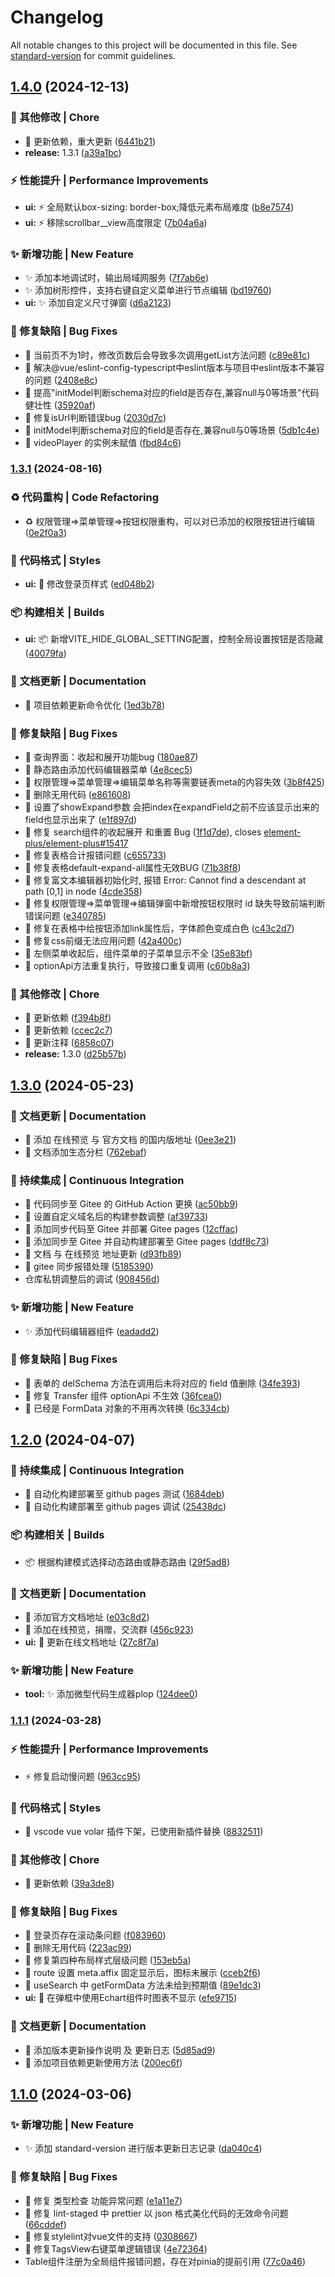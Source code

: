 # Changelog

All notable changes to this project will be documented in this file. See [standard-version](https://github.com/conventional-changelog/standard-version) for commit guidelines.

## [1.4.0](https://github.com/syh-micro-build/mb-admin/compare/v1.3.1...v1.4.0) (2024-12-13)


### 🔨  其他修改 | Chore

* :hammer: 更新依赖，重大更新 ([6441b21](https://github.com/syh-micro-build/mb-admin/commit/6441b2197a16594cb9e7ecc5c3b4a81685f93a12))
* **release:** 1.3.1 ([a39a1bc](https://github.com/syh-micro-build/mb-admin/commit/a39a1bced408dd9ae7054ae64d9fb300b2ef8b19))


### ⚡️  性能提升 | Performance Improvements

* **ui:** :zap: 全局默认box-sizing: border-box;降低元素布局难度 ([b8e7574](https://github.com/syh-micro-build/mb-admin/commit/b8e7574839039b3a2b6f14da41dff9a01790d5c3))
* **ui:** :zap: 移除scrollbar__view高度限定 ([7b04a6a](https://github.com/syh-micro-build/mb-admin/commit/7b04a6a0c5d7df81ede15da1f7af5df53094fb3f))


### ✨  新增功能 | New Feature

* :sparkles: 添加本地调试时，输出局域网服务 ([7f7ab6e](https://github.com/syh-micro-build/mb-admin/commit/7f7ab6eaef089655c9640cb88dfdf7c506350905))
* :sparkles: 添加树形控件，支持右键自定义菜单进行节点编辑 ([bd19760](https://github.com/syh-micro-build/mb-admin/commit/bd19760c88ae6c457664fd2db1ec1c32027e43e8))
* **ui:** :sparkles: 添加自定义尺寸弹窗 ([d6a2123](https://github.com/syh-micro-build/mb-admin/commit/d6a21235f92422dd90ae09817be79d5246f7bf2a))


### 🐛  修复缺陷 | Bug Fixes

* :bug: 当前页不为1时，修改页数后会导致多次调用getList方法问题 ([c89e81c](https://github.com/syh-micro-build/mb-admin/commit/c89e81c8bd27b8528f0693d469fa8574c08a746d))
* :bug: 解决@vue/eslint-config-typescript中eslint版本与项目中eslint版本不兼容的问题 ([2408e8c](https://github.com/syh-micro-build/mb-admin/commit/2408e8c58a5f6b9896a173f3f2278ec281a446c6))
* :bug: 提高"initModel判断schema对应的field是否存在,兼容null与0等场景"代码健壮性 ([35920af](https://github.com/syh-micro-build/mb-admin/commit/35920af91d0b4d361a2f964dc588881738bbc717))
* :bug: 修复isUrl判断错误bug ([2030d7c](https://github.com/syh-micro-build/mb-admin/commit/2030d7c1fdd0f48be63b97af80d544d71eac4ae9))
* :bug: initModel判断schema对应的field是否存在,兼容null与0等场景 ([5db1c4e](https://github.com/syh-micro-build/mb-admin/commit/5db1c4e8b89a77a80fae4e9eae15f764d768e7c8))
* :bug: videoPlayer 的实例未赋值 ([fbd84c6](https://github.com/syh-micro-build/mb-admin/commit/fbd84c617cde1f1663f0d3c785439ab27314259b))

### [1.3.1](https://github.com/syh-micro-build/mb-admin/compare/v1.3.0...v1.3.1) (2024-08-16)


### ♻️   代码重构 | Code Refactoring

* :recycle: 权限管理=>菜单管理=>按钮权限重构，可以对已添加的权限按钮进行编辑 ([0e2f0a3](https://github.com/syh-micro-build/mb-admin/commit/0e2f0a34a845414de18bb582a979075a6362a7d4))


### 💄  代码格式 | Styles

* **ui:** :lipstick: 修改登录页样式 ([ed048b2](https://github.com/syh-micro-build/mb-admin/commit/ed048b2e15957c189643e67bda2696efda7216d7))


### 📦️   构建相关 | Builds

* **ui:** :package: 新增VITE_HIDE_GLOBAL_SETTING配置，控制全局设置按钮是否隐藏 ([40079fa](https://github.com/syh-micro-build/mb-admin/commit/40079fad074817a793089fc27c239be9f24d17a9))


### 📝  文档更新 | Documentation

* :memo: 项目依赖更新命令优化 ([1ed3b78](https://github.com/syh-micro-build/mb-admin/commit/1ed3b787ca860bbc02adf47b77a0b06b1f98b2d6))


### 🐛  修复缺陷 | Bug Fixes

* :bug: 查询界面：收起和展开功能bug ([180ae87](https://github.com/syh-micro-build/mb-admin/commit/180ae87c8c456fbb1d953ed8d2f7ed26e5eee756))
* :bug: 静态路由添加代码编辑器菜单 ([4e8cec5](https://github.com/syh-micro-build/mb-admin/commit/4e8cec572a83fbdbf40b905e05ccc37ce4d75833))
* :bug: 权限管理=>菜单管理=>编辑菜单名称等需要链表meta的内容失效 ([3b8f425](https://github.com/syh-micro-build/mb-admin/commit/3b8f425508d7f20005a83d0a958061a30ebaf14e))
* :bug: 删除无用代码 ([e861608](https://github.com/syh-micro-build/mb-admin/commit/e861608b3db3e9b63b9139230c85dbd488c50c18))
* :bug: 设置了showExpand参数 会把index在expandField之前不应该显示出来的field也显示出来了 ([e1f897d](https://github.com/syh-micro-build/mb-admin/commit/e1f897d93bbb65f22e8a1d71809092b0d4595545))
* :bug: 修复 search组件的收起展开 和重置 Bug ([1f1d7de](https://github.com/syh-micro-build/mb-admin/commit/1f1d7de0aa7ef77f0b421e06ead197b6e7ad50b1)), closes [element-plus/element-plus#15417](https://github.com/element-plus/element-plus/issues/15417)
* :bug: 修复表格合计报错问题 ([c655733](https://github.com/syh-micro-build/mb-admin/commit/c655733139ce2dc8c97565cc10d2a94e36591988))
* :bug: 修复表格default-expand-all属性无效BUG ([71b38f8](https://github.com/syh-micro-build/mb-admin/commit/71b38f8ea8225785ebe9296d998358dc65cd8e73))
* :bug: 修复富文本编辑器初始化时, 报错 Error: Cannot find a descendant at path [0,1] in node ([4cde358](https://github.com/syh-micro-build/mb-admin/commit/4cde35896afee8d9b0d6716e74139a453abf61d6))
* :bug: 修复权限管理=>菜单管理=>编辑弹窗中新增按钮权限时 id 缺失导致前端判断错误问题 ([e340785](https://github.com/syh-micro-build/mb-admin/commit/e3407852cfafdb03f798ba63b167857efa52baa2))
* :bug: 修复在表格中给按钮添加link属性后，字体颜色变成白色 ([c43c2d7](https://github.com/syh-micro-build/mb-admin/commit/c43c2d7cb99e0f8dd90306671795975b3e0b42fa))
* :bug: 修复css前缀无法应用问题 ([42a400c](https://github.com/syh-micro-build/mb-admin/commit/42a400cb5493c808d8e43dda91f67bcb4016566e))
* :bug: 左侧菜单收起后，组件菜单的子菜单显示不全 ([35e83bf](https://github.com/syh-micro-build/mb-admin/commit/35e83bff6146207a7215cb94c1447e1716ffae04))
* :bug: optionApi方法重复执行，导致接口重复调用 ([c60b8a3](https://github.com/syh-micro-build/mb-admin/commit/c60b8a32254dfe5364eca35cb77ef3ff7dec7826))


### 🔨  其他修改 | Chore

* :hammer: 更新依赖 ([f394b8f](https://github.com/syh-micro-build/mb-admin/commit/f394b8f465bc48b9fdf25dfa60f8becd0c31f3fe))
* :hammer: 更新依赖 ([ccec2c7](https://github.com/syh-micro-build/mb-admin/commit/ccec2c7b26010bba5829b87a908b491a7735de9c))
* :hammer: 更新注释 ([6858c07](https://github.com/syh-micro-build/mb-admin/commit/6858c0787339fb0a59483287d86f4918ae642f97))
* **release:** 1.3.0 ([d25b57b](https://github.com/syh-micro-build/mb-admin/commit/d25b57b8f376b6929afe3ffdbf62bed3c39e0506))

## [1.3.0](https://github.com/syh-micro-build/mb-admin/compare/v1.2.0...v1.3.0) (2024-05-23)


### 📝  文档更新 | Documentation

* :memo: 添加 在线预览 与 官方文档 的国内版地址 ([0ee3e21](https://github.com/syh-micro-build/mb-admin/commit/0ee3e219bd29696145cadde18c55ebdb69c7f325))
* :memo: 文档添加生态分栏 ([762ebaf](https://github.com/syh-micro-build/mb-admin/commit/762ebaf1291fac848729d9141780f34cb162d4cc))


### 🎡  持续集成 | Continuous Integration

* :ferris_wheel: 代码同步至 Gitee 的 GitHub  Action 更换 ([ac50bb9](https://github.com/syh-micro-build/mb-admin/commit/ac50bb950ede49f4ae01eef0db91005643174932))
* :ferris_wheel: 设置自定义域名后的构建参数调整 ([af39733](https://github.com/syh-micro-build/mb-admin/commit/af39733903b52b20369acbcc1bab74093dd34651))
* :ferris_wheel: 添加同步代码至 Gitee 并部署 Gitee pages ([12cffac](https://github.com/syh-micro-build/mb-admin/commit/12cffac320f816940f2c95ddb074c393c81b417b))
* :ferris_wheel: 添加同步至 Gitee 并自动构建部署至 Gitee pages ([ddf8c73](https://github.com/syh-micro-build/mb-admin/commit/ddf8c73c73e1f171ab901fa8cf7102f10f289335))
* :ferris_wheel: 文档 与 在线预览 地址更新 ([d93fb89](https://github.com/syh-micro-build/mb-admin/commit/d93fb89c0743c32dd8862eae8e30116bf0c6f85c))
* :ferris_wheel: gitee 同步报错处理 ([5185390](https://github.com/syh-micro-build/mb-admin/commit/51853902be5ef51b53a9f2cc3860a180471f8449))
* 仓库私钥调整后的调试 ([908456d](https://github.com/syh-micro-build/mb-admin/commit/908456de62d118238274b82fe98f0e58a0b86283))


### ✨  新增功能 | New Feature

* :sparkles: 添加代码编辑器组件 ([eadadd2](https://github.com/syh-micro-build/mb-admin/commit/eadadd208ef62a672deb00fc8e612468028b645b))


### 🐛  修复缺陷 | Bug Fixes

* :bug: 表单的 delSchema 方法在调用后未将对应的 field 值删除 ([34fe393](https://github.com/syh-micro-build/mb-admin/commit/34fe3939ee239ba6bd291dd1653f8c564d735f57))
* :bug: 修复 Transfer 组件 optionApi 不生效 ([36fcea0](https://github.com/syh-micro-build/mb-admin/commit/36fcea0f65d6b905378a5fa2a538433586dd0d5a))
* :bug: 已经是 FormData 对象的不用再次转换 ([6c334cb](https://github.com/syh-micro-build/mb-admin/commit/6c334cb6409d7aa11d5fdf5922c8f05146d3d7d7))

## [1.2.0](https://github.com/syh-micro-build/mb-admin/compare/v1.1.1...v1.2.0) (2024-04-07)


### 🎡  持续集成 | Continuous Integration

* :ferris_wheel: 自动化构建部署至 github pages 测试 ([1684deb](https://github.com/syh-micro-build/mb-admin/commit/1684debf56ae7d4ad0f53c003284d7b1100a2599))
* :ferris_wheel: 自动化构建部署至 github pages 调试 ([25438dc](https://github.com/syh-micro-build/mb-admin/commit/25438dc015e55a1646b09c8dca680f38200fc57d))


### 📦️   构建相关 | Builds

* :package: 根据构建模式选择动态路由或静态路由 ([29f5ad8](https://github.com/syh-micro-build/mb-admin/commit/29f5ad8a735a6b37709a8df903257718ac6368ca))


### 📝  文档更新 | Documentation

* :memo: 添加官方文档地址 ([e03c8d2](https://github.com/syh-micro-build/mb-admin/commit/e03c8d25a74ecdbfd5c80a8d3a2af614794adf4f))
* 📝 添加在线预览，捐赠，交流群 ([456c923](https://github.com/syh-micro-build/mb-admin/commit/456c9233384c676dfe64780814b76841441cbf84))
* **ui:** :memo: 更新在线文档地址 ([27c8f7a](https://github.com/syh-micro-build/mb-admin/commit/27c8f7aed4688003665b7523624ae53cee83c81b))


### ✨  新增功能 | New Feature

* **tool:** :sparkles: 添加微型代码生成器plop ([124dee0](https://github.com/syh-micro-build/mb-admin/commit/124dee09521aed2ff450c0f71dcf7e9f282c544e))

### [1.1.1](https://github.com/syh-micro-build/mb-admin/compare/v1.1.0...v1.1.1) (2024-03-28)


### ⚡️  性能提升 | Performance Improvements

* :zap: 修复启动慢问题 ([963cc95](https://github.com/syh-micro-build/mb-admin/commit/963cc95a9752b61fa1b668ab3b043b4578044a87))


### 💄  代码格式 | Styles

* :lipstick: vscode vue volar 插件下架，已使用新插件替换 ([8832511](https://github.com/syh-micro-build/mb-admin/commit/8832511af87fa32e7a24e0fc541881850d305d64))


### 🔨  其他修改 | Chore

* :hammer: 更新依赖 ([39a3de8](https://github.com/syh-micro-build/mb-admin/commit/39a3de8d14bbb24a5717cb620768c363e87a7b7e))


### 🐛  修复缺陷 | Bug Fixes

* :bug: 登录页存在滚动条问题 ([f083960](https://github.com/syh-micro-build/mb-admin/commit/f0839601e369694fd960807f4e239e24928b8eb8))
* :bug: 删除无用代码 ([223ac99](https://github.com/syh-micro-build/mb-admin/commit/223ac99633a659d54075912c15aa99e773a2bb4d))
* :bug: 修复第四种布局样式层级问题 ([153eb5a](https://github.com/syh-micro-build/mb-admin/commit/153eb5a92586d7cc2c748824404bc61e6275541e))
* :bug: route 设置 meta.affix 固定显示后，图标未展示 ([cceb2f6](https://github.com/syh-micro-build/mb-admin/commit/cceb2f6be2833d118562da2dcea39247fd90309d))
* :bug: useSearch 中 getFormData 方法未给到预期值 ([89e1dc3](https://github.com/syh-micro-build/mb-admin/commit/89e1dc3fb5c3261ad313c59552b26442d129358d))
* **ui:** :bug: 在弹框中使用Echart组件时图表不显示 ([efe9715](https://github.com/syh-micro-build/mb-admin/commit/efe9715c6537b9368005ba9f81d1d6190321647c))


### 📝  文档更新 | Documentation

* :memo: 添加版本更新操作说明 及 更新日志 ([5d85ad9](https://github.com/syh-micro-build/mb-admin/commit/5d85ad96b9191e3d8a042503941342d74279ec8b))
* :memo: 添加项目依赖更新使用方法 ([200ec6f](https://github.com/syh-micro-build/mb-admin/commit/200ec6ff1bc70a4b3993a4a32d8a73502be37249))

## [1.1.0](https://github.com/syh-micro-build/mb-admin/compare/v1.0.0...v1.1.0) (2024-03-06)


### ✨  新增功能 | New Feature

* :sparkles: 添加 standard-version 进行版本更新日志记录 ([da040c4](https://github.com/syh-micro-build/mb-admin/commit/da040c4ee04d8b46b685a90e46090c95a6bbad81))


### 🐛  修复缺陷 | Bug Fixes

* :bug: 修复 类型检查 功能异常问题 ([e1a11e7](https://github.com/syh-micro-build/mb-admin/commit/e1a11e72ca0202fa5a94d12a384343accdab04cc))
* :bug: 修复 lint-staged 中 prettier 以 json 格式美化代码的无效命令问题 ([66cddef](https://github.com/syh-micro-build/mb-admin/commit/66cddef797f28d739ef4aa49498fcc89ac255cec))
* :bug: 修复stylelint对vue文件的支持 ([0308667](https://github.com/syh-micro-build/mb-admin/commit/03086670e2b87fac0e624a28dbcbef3de916bddb))
* :bug: 修复TagsView右键菜单逻辑错误 ([4e72364](https://github.com/syh-micro-build/mb-admin/commit/4e7236460fd0e4edfb451143f4c8f6acaaf3deb2))
* Table组件注册为全局组件报错问题，存在对pinia的提前引用 ([77c0a46](https://github.com/syh-micro-build/mb-admin/commit/77c0a46833235e3bb83733ecb6c6d971cfb57176))
